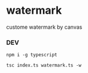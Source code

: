 # watermark
custome watermark by canvas

### DEV

```nodejs
npm i -g typescript

tsc index.ts watermark.ts -w
```